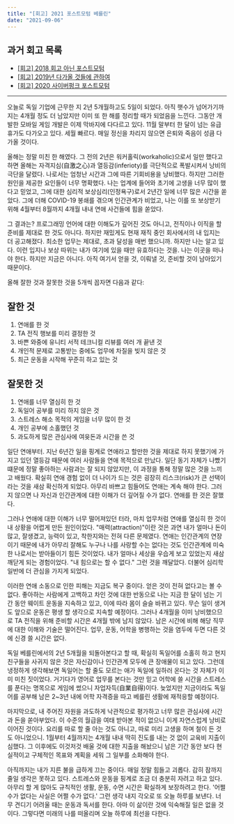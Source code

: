 ```yaml
---
title: "[회고] 2021 포스트모텀 베를린"
date: "2021-09-06"
---
```


## 과거 회고 목록

- [[회고] 2018 회고 아닌 포스트모텀](https://sungkukpark.github.io/2018_postmortem_not_reflection/)
- [[회고] 2019년 다가올 것들에 관하여](https://sungkukpark.github.io/what_is_going_to_happen_in_2019/)
- [[회고] 2020 사이버펑크 포스트모텀](https://sungkukpark.github.io/2020_cyberpunk_postmortem/)

---

오늘로 독일 기업에 근무한 지 2년 5개월하고도 5일이 되었다. 아직 햇수가 넘어가기까지는 4개월 정도 더 남았지만 이미 또 한 해를 정리할 때가 되었음을 느낀다. 그동안 개발한 모바일 게임 개발은 이제 막바지에 다다르고 있다. 11월 말부터 한 달이 넘는 유급 휴가도 다가오고 있다. 세월 빠르다. 매일 정신을 차리지 않으면 은퇴와 죽음이 성큼 다가올 것이다.

올해는 정말 미친 한 해였다. 그 전의 2년은 워커홀릭(workaholic)으로서 일만 했다고 하면 올해는 자격지심(自激之心)과 열등감(inferioty)를 극단적으로 폭발시켜서 낭비의 극단을 달렸다. 나로서는 엄청난 시간과 그에 따른 기회비용을 낭비했다. 하지만 그러한 원인을 제공한 요인들이 너무 명확했다. 나는 업계에 들어와 초기에 고생을 너무 많이 했다고 믿었고, 그에 대한 심리적 보상심리(인정욕구)로서 2년간 일에 너무 많은 시간을 쏟았다. 그에 더해 COVID-19 봉쇄를 겪으며 인간관계가 비었고, 나는 이를 또 보상받기 위해 4월부터 8월까지 4개월 내내 연애 사건들에 힘을 쏟았다.

그 결과는? 프로그래밍 언어에 대한 이해도가 깊어진 것도 아니고, 전직이나 이직을 할 준비를 제대로 한 것도 아니다. 하지만 재밌게도 현재 재직 중인 회사에서의 내 입지는 더 공고해졌다. 최소한 업무는 제대로, 초과 달성을 매번 했으니까. 하지만 나는 알고 있다. 이런 입지나 보상 따위는 내가 여기에 있을 때만 유효하다는 것을. 나는 이곳을 떠나야 한다. 하지만 지금은 아니다. 아직 여기서 얻을 것, 이뤄낼 것, 준비할 것이 남아있기 때문이다.

올해 잘한 것과 잘못한 것을 5개씩 꼽자면 다음과 같다:

## 잘한 것

1. 연애를 한 것
2. TA 전직 행보를 미리 결정한 것
3. 바쁜 와중에 유니티 서적 테크니컬 리뷰를 여러 개 끝낸 것
4. 개인적 문제로 고통받는 중에도 업무에 차질을 빚지 않은 것
5. 최근 운동을 시작해 꾸준히 하고 있는 것

## 잘못한 것

1. 연애를 너무 열심히 한 것
2. 독일어 공부를 미리 하지 않은 것
3. 스트레스 해소 목적의 게임을 너무 많이 한 것
4. 개인 공부에 소홀했던 것
5. 과도하게 많은 관심사에 여윳돈과 시간을 쓴 것

일단 연애부터. 지난 6년간 일을 핑계로 연애라고 할만한 것을 제대로 하지 못했기에 가지고 있던 열등감 때문에 여러 사람들을 연애 목적으로 만났다. 일단 동기 자체가 나빴기 떄문에 정말 좋아하는 사람과는 잘 되지 않았지만, 이 과정을 통해 정말 많은 것을 느끼고 배웠다. 확실히 연애 경험 없이 더 나이가 드는 것은 굉장히 리스크(risk)가 큰 선택이라는 것을 새삼 확신하게 되었다. 아무리 바쁘고 힘들어도 연애는 계속 해야 한다. 그러지 않으면 나 자신과 인간관계에 대한 이해가 더 깊어질 수가 없다. 연애를 한 것은 잘했다.

그러나 연애에 대한 이해가 너무 떨어져있던 터라, 마치 업무처럼 연애를 열심히 한 것이 내 상황을 어렵게 만든 원인이었다. "매력(attraction)"이란 것은 과연 내가 얼마나 돈이 많고, 잘생겼고, 능력이 있고, 착한지와는 전혀 다른 문제였다. 연애는 인간관계의 연장이기 때문에 내가 아무리 잘해도 누구나 나를 사랑할 수는 없다는 것도 인간관계에 미숙한 나로서는 받아들이기 힘든 것이었다. 내가 얼마나 세상을 우습게 보고 있었는지 새삼 깨닫게 되는 경험이었다. "내 힘으로는 할 수 없다." 그런 것을 깨달았다. 더불어 심리학 일반에 더 관심을 가지게 되었다.

이러한 연애 소동으로 인한 피해는 지금도 복구 중이다. 얻은 것이 전혀 없다고는 볼 수 없다. 좋아하는 사람에게 고백하고 차인 것에 대한 반동으로 나는 지금 한 달이 넘는 기간 동안 웨이트 운동을 지속하고 있고, 이에 따라 몸이 슬슬 바뀌고 있다. 무슨 일이 생겨도 앞으로 운동은 평생 할 생각으로 지속할 예정이다. 그러나 4개월을 이미 낭비했으므로 TA 전직을 위해 준비할 시간은 4개월 밖에 남지 않았다. 남은 시간에 비해 해당 직무에 대한 이해와 기술은 떨어진다. 업무, 운동, 어학을 병행하는 것을 염두에 두면 다른 것에 신경 쓸 시간은 없다.

독일 베를린에서의 2년 5개월을 되돌아본다고 할 때, 확실히 독일어를 소홀히 하고 현지 친구들을 사귀지 않은 것은 자신감이나 인간관계 모두에 큰 장애물이 되고 있다. 그런데 냉정하게 생각해보면 독일어는 할 줄도 모르는 애가 독일에 일하러 온다는 것 자체가 이미 미친 짓이었다. 거기다가 영어로 업무를 본다는 것만 믿고 어학에 쓸 시간을 스트레스를 푼다는 명목으로 게임에 썼으니 자업자득(自業自得)이다. 늦었지만 지금이라도 독일어를 공부해 남은 2~3년 내에 어학 자격증을 따고 베를린 생활에 재적응할 예정이다.

마지막으로, 내 주어진 자원을 과도하게 낙관적으로 평가하고 너무 많은 관심사에 시간과 돈을 쏟아부었다. 이 수준의 월급을 여태 받아본 적이 없으니 이게 자연스럽게 낭비로 이어진 것이다. 요리를 따로 할 줄 아는 것도 아니고, 따로 미리 고생을 하며 철이 든 것도 아니었으니. 1월부터 4월까지는 4개월 내내 딱히 진도를 내는 것 없이 교육비 지출이 심했다. 그 이후에도 이것저것 배울 것에 대한 지출을 해놨으니 남은 기간 동안 보다 현실적이고 구체적인 목표와 계획을 세워 그 일부를 소화해야 한다.

아직까지는 내가 지른 불을 급하게 끄는 중이다. 매일 정말 힘들고 괴롭다. 감히 잠까지 줄일 생각은 못하고 있다. 스트레스와 운동을 핑계로 조금 더 충분히 자려고 하고 있다. 아무리 할 게 많아도 규칙적인 생활, 운동, 수면 시간은 확실하게 보장하려고 한다. '어쩔 수가 없다는 사실은 어쩔 수가 없다.' 그런 생각 내지 각오로 또 오늘 하루를 보낸다. 너무 견디기 어려울 때는 운동과 독서를 한다. 아마 이 삶이란 것에 익숙해질 일은 없을 것이다. 그렇다면 미래의 나를 떠올리며 오늘 하루에 최선을 다한다.
